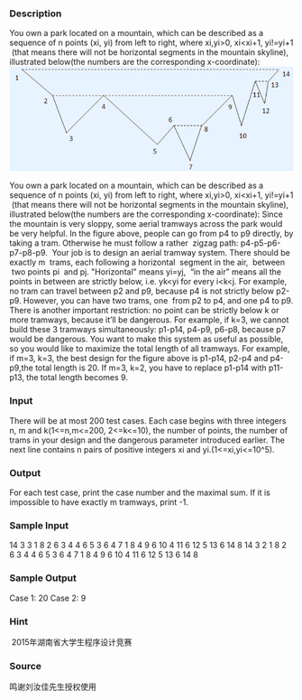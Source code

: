 
### Description
You own a park located on a mountain, which can be described as a sequence of n points (xi, yi) from left to right, where xi,yi>0, xi<xi+1, yi!=yi+1  (that means there will not be horizontal segments in the mountain skyline), illustrated below(the numbers are the corresponding x-coordinate): 
![](/JudgeOnline/upload/201509/ff.PNG)

You own a park located on a mountain, which can be described as a sequence of n points (xi, yi) from left to right, where xi,yi>0, xi<xi+1, yi!=yi+1  (that means there will not be horizontal segments in the mountain skyline), illustrated below(the numbers are the corresponding x-coordinate): Since the mountain is very sloppy, some aerial tramways across the park would be very helpful. In the figure above, people can go from p4 to p9 directly, by taking a tram. Otherwise he must follow a rather 
zigzag path: p4-p5-p6-p7-p8-p9. 
Your job is to design an aerial tramway system. There should be exactly m  trams, each following a horizontal  segment in the air,  between  two points pi  and pj. "Horizontal" means yi=yj,  “in the air" means all the points in between are strictly below, i.e. yk<yi for every i<k<j. For example, no tram can travel between p2 and p9, because p4 is not strictly below p2-p9. However, you can have two trams, one 
from p2 to p4, and one p4 to p9. There is another important restriction: no point can be strictly below k or more tramways, because it’ll be dangerous. For example, if k=3, we cannot build these 3 tramways simultaneously: p1-p14, p4-p9, p6-p8, because p7 would be dangerous. You want to make this system as useful as possible, so you would like to maximize the total length of all tramways. For example, if m=3, k=3, the best design for the figure above is p1-p14, p2-p4 and p4-p9,the total length is 20. If m=3, k=2, you have to replace p1-p14 with p11-p13, the total length becomes 9. 

### Input
There will be at most 200 test cases. Each case begins with three integers n, m and k(1<=n,m<=200, 2<=k<=10), the number of points, the number of trams in your design and the dangerous parameter introduced earlier. The next line contains n pairs of positive integers xi and yi.(1<=xi,yi<=10^5).  


### Output
For each test case, print the case number and the maximal sum. If it is impossible to have exactly m tramways, print -1. 


### Sample Input
14 3 3 
1 8 
2 6 
3 4 
4 6 
5 3 
6 4 
7 1 
8 4 
9 6 
10 4 
11 6 
12 5 
13 6 
14 8 
14 3 2 
1 8 
2 6 
3 4 
4 6 
5 3 
6 4 
7 1 
8 4 
9 6 
10 4 
11 6 
12 5 
13 6 
14 8 
### Sample Output
Case 1: 20 
Case 2: 9 
### Hint
 2015年湖南省大学生程序设计竞赛
### Source
鸣谢刘汝佳先生授权使用